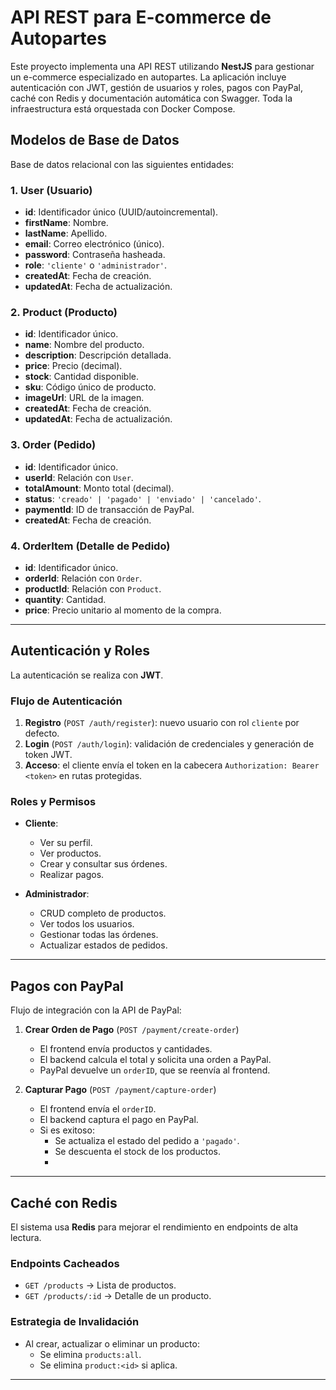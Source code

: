 # API REST para E-commerce de Autopartes

Este proyecto implementa una API REST utilizando **NestJS** para gestionar un e-commerce especializado en autopartes. La aplicación incluye autenticación con JWT, gestión de usuarios y roles, pagos con PayPal, caché con Redis y documentación automática con Swagger. Toda la infraestructura está orquestada con Docker Compose.

## Modelos de Base de Datos

Base de datos relacional con las siguientes entidades:

### 1. User (Usuario)
- **id**: Identificador único (UUID/autoincremental).  
- **firstName**: Nombre.  
- **lastName**: Apellido.  
- **email**: Correo electrónico (único).  
- **password**: Contraseña hasheada.  
- **role**: `'cliente'` o `'administrador'`.  
- **createdAt**: Fecha de creación.  
- **updatedAt**: Fecha de actualización.  

### 2. Product (Producto)
- **id**: Identificador único.  
- **name**: Nombre del producto.  
- **description**: Descripción detallada.  
- **price**: Precio (decimal).  
- **stock**: Cantidad disponible.  
- **sku**: Código único de producto.  
- **imageUrl**: URL de la imagen.  
- **createdAt**: Fecha de creación.  
- **updatedAt**: Fecha de actualización.  

### 3. Order (Pedido)
- **id**: Identificador único.  
- **userId**: Relación con `User`.  
- **totalAmount**: Monto total (decimal).  
- **status**: `'creado' | 'pagado' | 'enviado' | 'cancelado'`.  
- **paymentId**: ID de transacción de PayPal.  
- **createdAt**: Fecha de creación.  

### 4. OrderItem (Detalle de Pedido)
- **id**: Identificador único.  
- **orderId**: Relación con `Order`.  
- **productId**: Relación con `Product`.  
- **quantity**: Cantidad.  
- **price**: Precio unitario al momento de la compra.  

---

## Autenticación y Roles

La autenticación se realiza con **JWT**.

### Flujo de Autenticación
1. **Registro** (`POST /auth/register`): nuevo usuario con rol `cliente` por defecto.  
2. **Login** (`POST /auth/login`): validación de credenciales y generación de token JWT.  
3. **Acceso**: el cliente envía el token en la cabecera `Authorization: Bearer <token>` en rutas protegidas.  

### Roles y Permisos
- **Cliente**:
  - Ver su perfil.  
  - Ver productos.  
  - Crear y consultar sus órdenes.  
  - Realizar pagos.  

- **Administrador**:
  - CRUD completo de productos.  
  - Ver todos los usuarios.  
  - Gestionar todas las órdenes.  
  - Actualizar estados de pedidos.  

---

## Pagos con PayPal

Flujo de integración con la API de PayPal:

1. **Crear Orden de Pago** (`POST /payment/create-order`)  
   - El frontend envía productos y cantidades.  
   - El backend calcula el total y solicita una orden a PayPal.  
   - PayPal devuelve un `orderID`, que se reenvía al frontend.  

2. **Capturar Pago** (`POST /payment/capture-order`)  
   - El frontend envía el `orderID`.  
   - El backend captura el pago en PayPal.  
   - Si es exitoso:  
     - Se actualiza el estado del pedido a `'pagado'`.  
     - Se descuenta el stock de los productos.
     - 
---

## Caché con Redis

El sistema usa **Redis** para mejorar el rendimiento en endpoints de alta lectura.

### Endpoints Cacheados
- `GET /products` → Lista de productos.  
- `GET /products/:id` → Detalle de un producto.  

### Estrategia de Invalidación
- Al crear, actualizar o eliminar un producto:  
  - Se elimina `products:all`.  
  - Se elimina `product:<id>` si aplica.  

---
